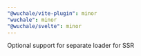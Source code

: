 ```yaml
---
"@wuchale/vite-plugin": minor
"wuchale": minor
"@wuchale/svelte": minor
---
```


Optional support for separate loader for SSR
